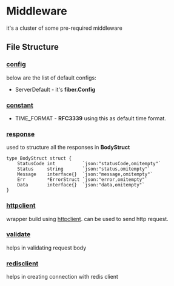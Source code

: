 # Middleware

it's a cluster of some pre-required middleware
## File Structure

### [config](configs/)

below are the list of default configs:

- ServerDefault - it's **fiber.Config**

### [constant](constants/)

- TIME_FORMAT - **RFC3339** using this as default time format.
### [response](libs/response)

used to structure all the responses in **BodyStruct**

```
type BodyStruct struct {
	StatusCode int          `json:"statusCode,omitempty"`
	Status     string       `json:"status,omitempty"`
	Message    interface{}  `json:"message,omitempty"`
	Err        *ErrorStruct `json:"error,omitempty"`
	Data       interface{}  `json:"data,omitempty"`
}
```

### [httpclient](libs/httpclient)

wrapper build using [httpclient](https://github.com/rohanraj7316/httpclient). can be used to send http request.

### [validate](libs/validate)

helps in validating request body

### [redisclient](libs/redisclient)

helps in creating connection with redis client